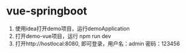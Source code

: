# vue-springboot
1. 使用idea打开demo项目，运行demoApplication
2. 打开demo-vue项目，运行 npm run dev
3. 打开http://hostlocal:8080, 即可登录，用户名：admin 密码：123456
